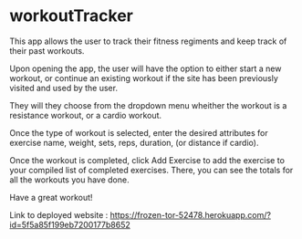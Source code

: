 # workoutTracker

This app allows the user to track their fitness regiments and keep track of their past workouts. 

Upon opening the app, the user will have the option to either start a new workout, or continue an existing workout if the site has been previously visited and used by the user. 

They will they choose from the dropdown menu wheither the workout is a resistance workout, or a cardio workout. 

Once the type of workout is selected, enter the desired attributes for exercise name, weight, sets, reps, duration, (or distance if cardio).

Once the workout is completed, click Add Exercise to add the exercise to your compiled list of completed exercises.  There, you can see the totals for all the workouts you have done. 

Have a great workout!

Link to deployed website : https://frozen-tor-52478.herokuapp.com/?id=5f5a85f199eb7200177b8652

